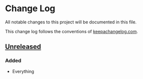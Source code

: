 # Change Log
All notable changes to this project will be documented in this file. 

This change log follows the conventions of [keepachangelog.com](http://keepachangelog.com/).

## [Unreleased]
### Added
- Everything

[Unreleased]: https://github.com/johanfylling/jarl/compare/0.1.0...HEAD
[0.1.0]: https://github.com/johanfylling/jarl/releases/tag/v0.1.0
